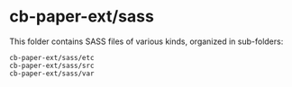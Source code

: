 # cb-paper-ext/sass

This folder contains SASS files of various kinds, organized in sub-folders:

    cb-paper-ext/sass/etc
    cb-paper-ext/sass/src
    cb-paper-ext/sass/var
